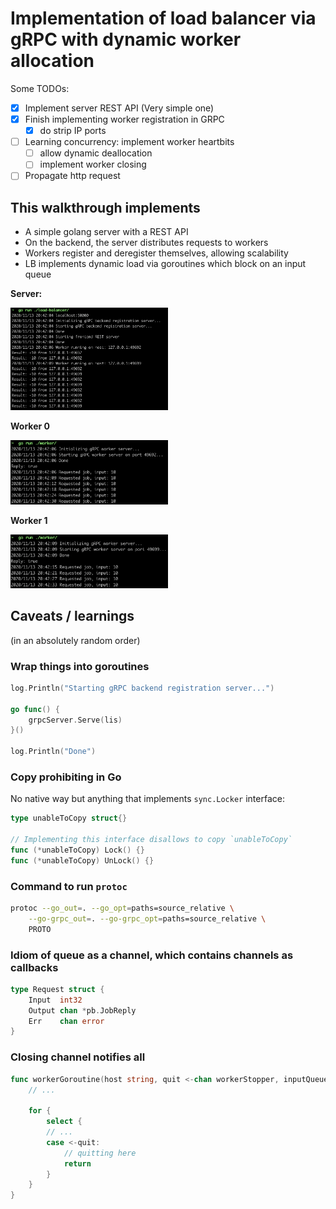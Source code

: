 # Implementation of load balancer via gRPC with dynamic worker allocation

Some TODOs:
- [x] Implement server REST API (Very simple one)
- [x] Finish implementing worker registration in GRPC
    - [x] do strip IP ports
- [ ] Learning concurrency: implement worker heartbits
    - [ ] allow dynamic deallocation
    - [ ] implement worker closing
- [ ] Propagate http request

## This walkthrough implements

- A simple golang server with a REST API
- On the backend, the server distributes requests to workers
- Workers register and deregister themselves, allowing scalability
- LB implements dynamic load via goroutines which block on an input queue

**Server:**

<img src="assets/load-balancer.png" width="50%">

**Worker 0**

<img src="assets/worker-0.png" width="50%">

**Worker 1**

<img src="assets/worker-1.png" width="50%">


## Caveats / learnings
(in an absolutely random order)

### Wrap things into goroutines
```go
log.Println("Starting gRPC backend registration server...")

go func() {
    grpcServer.Serve(lis)
}()

log.Println("Done")
```

### Copy prohibiting in Go

No native way but anything that implements `sync.Locker` interface:
```go
type unableToCopy struct{}

// Implementing this interface disallows to copy `unableToCopy`
func (*unableToCopy) Lock() {}
func (*unableToCopy) UnLock() {}
```
### Command to run `protoc`

```bash
protoc --go_out=. --go_opt=paths=source_relative \
    --go-grpc_out=. --go-grpc_opt=paths=source_relative \
    PROTO
```
### Idiom of queue as a channel, which contains channels as callbacks
``` go
type Request struct {
	Input  int32
	Output chan *pb.JobReply
	Err    chan error
}
```

### Closing channel notifies all
```go
func workerGoroutine(host string, quit <-chan workerStopper, inputQueue <-chan *Request) {
	// ...

	for {
		select {
		// ...
		case <-quit:
			// quitting here
			return
		}
	}
}
```
